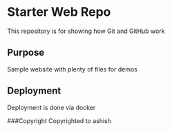 # Starter Web Repo

This repository is for showing how Git and GitHub work

## Purpose

Sample website with plenty of files for demos

## Deployment
Deployment is done via docker

###Copyright
Copyrighted to ashish